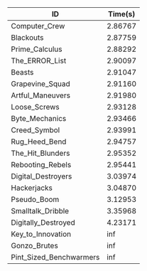 |ID|Time(s)|
|-|-|
|Computer_Crew|2.86767|
|Blackouts|2.87759|
|Prime_Calculus|2.88292|
|The_ERROR_List|2.90097|
|Beasts|2.91047|
|Grapevine_Squad|2.91160|
|Artful_Maneuvers|2.91980|
|Loose_Screws|2.93128|
|Byte_Mechanics|2.93466|
|Creed_Symbol|2.93991|
|Rug_Heed_Bend|2.94757|
|The_Hit_Blunders|2.95352|
|Rebooting_Rebels|2.95441|
|Digital_Destroyers|3.03974|
|Hackerjacks|3.04870|
|Pseudo_Boom|3.12953|
|Smalltalk_Dribble|3.35968|
|Digitally_Destroyed|4.23171|
|Key_to_Innovation|inf|
|Gonzo_Brutes|inf|
|Pint_Sized_Benchwarmers|inf|
